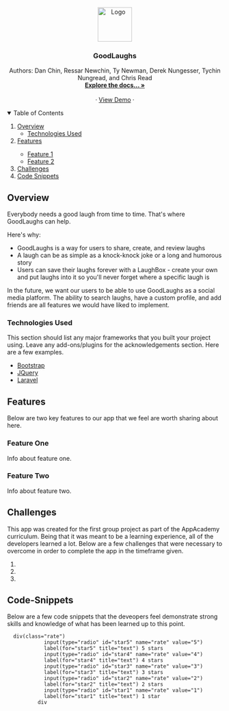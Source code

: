 <!-- README HEADER -->
<br />
<p align="center">
  <a href="https://good-laughs.herokuapp.com/images/logo.png">
    <img src="images/logo.png" alt="Logo" width="80" height="80">
  </a>
  
  <h3 align="center">GoodLaughs</h3>

  <p align="center">
    Authors: Dan Chin, Ressar Newchin, Ty Newman, Derek Nungesser, Tychin Nungread, and Chris Read
    <br />
    <a href="https://github.com/Ty-Newman/GoodLaughs/wiki"><strong>Explore the docs... »</strong></a>
    <br />
    <br />
    ·
    <a href="https://good-laughs.herokuapp.com/">View Demo</a>
    ·
</p>



<!-- TABLE OF CONTENTS -->
<details open="open">
  <summary>Table of Contents</summary>
  <ol>
    <li>
      <a href="#overview">Overview</a>
      <ul>
        <li><a href="#technologies-used">Technologies Used</a></li>
      </ul>
    </li>
    <li><a href="#features">Features</a></li>
      <ul>
        <li><a href="#feature-one">Feature 1</a></li>
        <li><a href="#feature-two">Feature 2</a></li>
      </ul>
    <li><a href="#challenges">Challenges</a></li>
    <li><a href="#code-snippets">Code Snippets</a></li>
  </ol>
</details>



<!-- Overview -->
## Overview

Everybody needs a good laugh from time to time. That's where GoodLaughs can help.

Here's why:
* GoodLaughs is a way for users to share, create, and review laughs
* A laugh can be as simple as a knock-knock joke or a long and humorous story
* Users can save their laughs forever with a LaughBox - create your own and put laughs into it so you'll never forget where a specific laugh is

In the future, we want our users to be able to use GoodLaughs as a social media platform. The ability to search laughs, have a custom profile, and add friends are all features we would have liked to implement.

### Technologies Used

This section should list any major frameworks that you built your project using. Leave any add-ons/plugins for the acknowledgements section. Here are a few examples.
* [Bootstrap](https://getbootstrap.com)
* [JQuery](https://jquery.com)
* [Laravel](https://laravel.com)



<!-- Features -->
## Features

Below are two key features to our app that we feel are worth sharing about here.

### Feature One

Info about feature one.

### Feature Two

Info about feature two.


<!-- CHALLENGES -->
## Challenges

This app was created for the first group project as part of the AppAcademy curriculum. Being that it was meant to be a learning experience, all of the developers learned a lot. Below are a few challenges that were necessary to overcome in order to complete the app in the timeframe given.

1.
2.
3.



<!-- CODE-SNIPPETS -->
## Code-Snippets

Below are a few code snippets that the deveopers feel demonstrate strong skills and knowledge of what has been learned up to this point.
```
  div(class="rate")
            input(type="radio" id="star5" name="rate" value="5")
            label(for="star5" title="text") 5 stars
            input(type="radio" id="star4" name="rate" value="4")
            label(for="star4" title="text") 4 stars
            input(type="radio" id="star3" name="rate" value="3")
            label(for="star3" title="text") 3 stars
            input(type="radio" id="star2" name="rate" value="2")
            label(for="star2" title="text") 2 stars
            input(type="radio" id="star1" name="rate" value="1")
            label(for="star1" title="text") 1 star
          div
```
